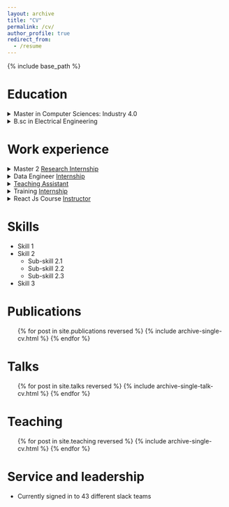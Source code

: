 ```yaml
---
layout: archive
title: "CV"
permalink: /cv/
author_profile: true
redirect_from:
  - /resume
---
```


{% include base_path %}

Education
======
<details>
  <summary>Master in Computer Sciences: Industry 4.0</summary>
  Universiy of Pau and the Adour Region (<a href="https://formation.univ-pau.fr/en/programs/science-technology-health-STS/master-degree-XB/master-computer-science-L7EMC9TO//m2-industry-4-0-L7EMCSH1.html" target="_blank">UPPA</a>) & University of Technology of Tarbes (UTTOP, old ENIT), France, 2024-25
</details>
<details>
  <summary>B.sc in Electrical Engineering</summary>
  Mirpur University of Science and Technology (<a href="https://must.edu.pk/electrical-engineering/" target="_blank">MUST</a>), Mirpur Azad Kashmir, Pakistan, 2018-22
</details>

Work experience
======
<details>
  <summary>Master 2 <a href="https://www.noureddine.org/research/behave/internship-2025" target="_blank">Research Internship</a></summary>
  <ul>
    <li><strong>Duration:</strong>March 2025 - August 2025</li>
    <li>Computer Science laboratory of the University of Pau and Adour Countries (<a href="https://liuppa.univ-pau.fr/fr/index.html" target="_blank">LIUPPA</a>: Laboratoire Informatique de l'Université de Pau et des Pays de l'Adour), Pau, France</li>
    <li><strong>Supervisor:</strong> <a href="https://www.noureddine.org/" target="_blank">Dr Adel Noureddine</a></li>
    <li><strong>Duties include:</strong> The internship involves studying and implementing an AI recommendation approach to study green and energy-efficient software.</li>
  </ul>
</details>

<details>
  <summary>Data Engineer <a href="#" target="_blank">Internship</a></summary>
  <ul>
    <li><strong>Duration:</strong>July 2024 - September 2024 (Remote)</li>
    <li><a href="https://nbcpepsi.com/" target="_blank">Pepsi Naubahar</a> Bottling Company</li>
    <li><strong>Supervisor:</strong> <a href="https://www.linkedin.com/in/samiullah-dar-56815919a/" target="_blank"> Mr. Sami Ullah Dar</a> (Deputy. Manager Production) and <a href="https://www.linkedin.com/in/usmanshahzad786/" target="_blank"> Mr. Usman Shehzad</a></li>
    <li><strong>Duties include:</strong>coming</li>
  </ul>
</details>

<details>
  <summary><a href="#" target="_blank">Teaching Assistant</a></summary>
  <ul>
    <li><strong>Duration:</strong>December 2023 - May 2024</li>
    <li><a href="#" target="_blank">Electrical Engineering</a> Dept. University of Engineering and Technology (UET), Lahore (Narowal Campus)</li>
    <li><strong>Supervisor:</strong> <a href="https://www.linkedin.com/in/samiullah-dar-56815919a/" target="_blank"> Mr. Waqas Tariq Toor</a> (Chairman Electrical Engineering Dept.)</li>
    <li><strong>Duties include:</strong>coming</li>
  </ul>
</details>

<details>
  <summary>Training <a href="#" target="_blank">Internship</a></summary>
  <ul>
    <li><strong>Duration:</strong>August 2022 - September 2022</li>
    <li>Special Communication Organization (<a href="https://sco.org/" target="_blank">SCO</a>), Mirpur Azad Kashmir</li>
    <li><strong>Supervisor:</strong> Mr. Mazhar Hussain</li>
    <li><strong>Duties include:</strong>coming</li>
  </ul>
</details>


<details>
  <summary>React Js Course <a href="#" target="_blank">Instructor</a></summary>
  <ul>
    <li><strong>Duration:</strong>September 2021 - December 2021(Remote)</li>
    <li><a href="#" target="_blank">The Techrotics Lab</a></li>
    <li><strong>Duties include:</strong>coming</li>
  </ul>
</details>



Skills
======
* Skill 1
* Skill 2
  * Sub-skill 2.1
  * Sub-skill 2.2
  * Sub-skill 2.3
* Skill 3

Publications
======
  <ul>{% for post in site.publications reversed %}
    {% include archive-single-cv.html %}
  {% endfor %}</ul>
  
Talks
======
  <ul>{% for post in site.talks reversed %}
    {% include archive-single-talk-cv.html  %}
  {% endfor %}</ul>
  
Teaching
======
  <ul>{% for post in site.teaching reversed %}
    {% include archive-single-cv.html %}
  {% endfor %}</ul>
  
Service and leadership
======
* Currently signed in to 43 different slack teams
